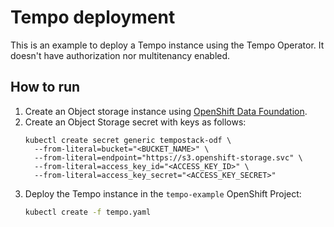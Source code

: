 # Tempo deployment

This is an example to deploy a Tempo instance using the Tempo Operator. It doesn't have authorization nor multitenancy enabled.

## How to run
1. Create an Object storage instance using [OpenShift Data Foundation](https://access.redhat.com/documentation/en-us/red_hat_openshift_data_foundation/).
1. Create an Object Storage secret with keys as follows:
    ```console
    kubectl create secret generic tempostack-odf \
      --from-literal=bucket="<BUCKET_NAME>" \
      --from-literal=endpoint="https://s3.openshift-storage.svc" \
      --from-literal=access_key_id="<ACCESS_KEY_ID>" \
      --from-literal=access_key_secret="<ACCESS_KEY_SECRET>"
    ```
1. Deploy the Tempo instance in the `tempo-example` OpenShift Project:
    ```sh
    kubectl create -f tempo.yaml
    ```

